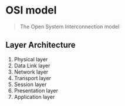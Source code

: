 # OSI model

> The Open System Interconnection model

## Layer Architecture

1. Physical layer
2. Data Link layer
3. Network layer
4. Transport layer
5. Session layer
6. Presentation layer
7. Application layer